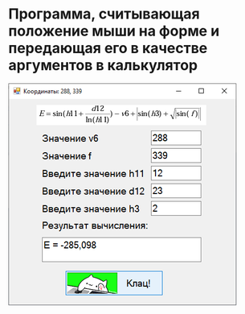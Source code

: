 # Программа, считывающая положение мыши на форме и передающая его в качестве аргументов в калькулятор
![Image 1](https://github.com/mortvvnutri/Holodov/raw/main/LB_1/1.png)
